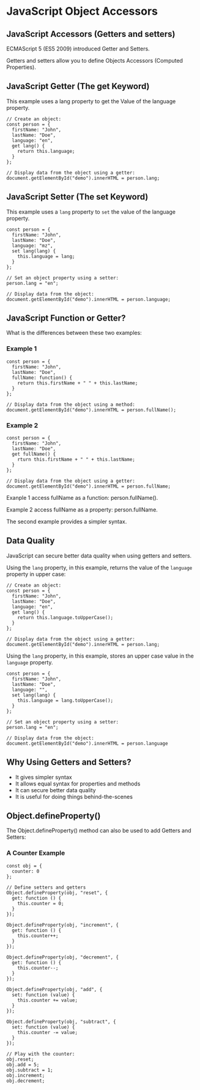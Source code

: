# JavaScript Object Accessors

## JavaScript Accessors (Getters and setters)

ECMAScript 5 (ES5 2009) introduced Getter and Setters.

Getters and setters allow you to define Objects Accessors (Computed Properties).

## JavaScript Getter (The get Keyword)

This example uses a lang property to get the Value of the language property.

```
// Create an object:
const person = {
  firstName: "John",
  lastName: "Doe",
  language: "en",
  get lang() {
    return this.language;
  }
};

// Display data from the object using a getter:
document.getElementById("demo").innerHTML = person.lang;
```

## JavaScript Setter (The set Keyword)

This example uses a `lang` property to `set` the value of the language property.

```
const person = {
  firstName: "John",
  lastName: "Doe",
  language: "mz",
  set lang(lang) {
    this.language = lang;
  }
};

// Set an object property using a setter:
person.lang = "en";

// Display data from the object:
document.getElementById("demo").innerHTML = person.language;
```

## JavaScript Function or Getter?

What is the differences between these two examples:

### Example 1

```
const person = {
  firstName: "John",
  lastName: "Doe",
  fullName: function() {
    return this.firstName + " " + this.lastName;
  }
};

// Display data from the object using a method:
document.getElementById("demo").innerHTML = person.fullName();
```

### Example 2

```
const person = {
  firstName: "John",
  lastName: "Doe",
  get fullName() {
    rturn this.firstName + " " + this.lastName;
  }
};

// Display data from the object using a getter:
document.getElementById("demo").innerHTML = person.fullName;
```

Exanple 1 access fullName as a function: person.fullName().

Example 2 access fullName as a property: person.fullName.

The second example provides a simpler syntax.

## Data Quality

JavaScript can secure better data quality when using getters and setters.

Using the `lang` property, in this example, returns the value of the `language` property in upper case: 

```
// Create an object:
const person = {
  firstName: "John",
  lastName: "Doe",
  language: "en",
  get lang() {
    return this.language.toUpperCase();
  }
};

// Display data from the object using a getter:
document.getElementById("demo").innerHTML = person.lang;
```

Using the `lang` property, in this example, stores an upper case value in the `language` property. 

```
const person = {
  firstName: "John",
  lastName: "Doe",
  language: "",
  set lang(lang) {
    this.language = lang.toUpperCase();
  }
};

// Set an object property using a setter:
person.lang = "en";

// Display data from the object:
document.getElementById("demo").innerHTML = person.language
```


## Why Using Getters and Setters?

* It gives simpler syntax
* It allows equal syntax for properties and methods
* It can secure better data quality
* It is useful for doing things behind-the-scenes


## Object.defineProperty()

The Object.defineProperty() method can also be used to add Getters and Setters:

### A Counter Example

```
const obj = {
  counter: 0
};

// Define setters and getters
Object.defineProperty(obj, "reset", {
  get: function () {
    this.counter = 0;
  }
});

Object.defineProperty(obj, "increment", {
  get: function () {
    this.counter++;
  }
});

Object.defineProperty(obj, "decrement", {
  get: function () {
    this.counter--;
  }
});

Object.defineProperty(obj, "add", {
  set: function (value) {
    this.counter += value;
  }
});

Object.defineProperty(obj, "subtract", {
  set: function (value) {
    this.counter -= value;
  }
});

// Play with the counter:
obj.reset;
obj.add = 5;
obj.subtract = 1;
obj.increment;
obj.decrement;
```
